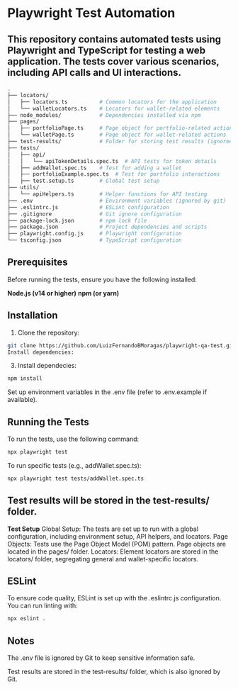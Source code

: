 # **Playwright Test Automation**

## This repository contains automated tests using Playwright and TypeScript for testing a web application. The tests cover various scenarios, including API calls and UI interactions.

```bash
.
├── locators/
│   ├── locators.ts          # Common locators for the application
│   └── walletLocators.ts    # Locators for wallet-related elements
├── node_modules/            # Dependencies installed via npm
├── pages/
│   ├── portfolioPage.ts     # Page object for portfolio-related actions
│   └── walletPage.ts        # Page object for wallet-related actions
├── test-results/            # Folder for storing test results (ignored by git)
├── tests/
│   ├── api/
│   │   └── apiTokenDetails.spec.ts  # API tests for token details
│   ├── addWallet.spec.ts    # Test for adding a wallet
│   ├── portfolioExample.spec.ts  # Test for portfolio interactions
│   ├── test.setup.ts        # Global test setup
├── utils/
│   └── apiHelpers.ts        # Helper functions for API testing
├── .env                     # Environment variables (ignored by git)
├── .eslintrc.js             # ESLint configuration
├── .gitignore               # Git ignore configuration
├── package-lock.json        # npm lock file
├── package.json             # Project dependencies and scripts
├── playwright.config.js     # Playwright configuration
└── tsconfig.json            # TypeScript configuration
```

## Prerequisites
Before running the tests, ensure you have the following installed:

**Node.js (v14 or higher)**
**npm (or yarn)**

## Installation

1. Clone the repository:
```bash
git clone https://github.com/LuizFernandoBMoragas/playwright-qa-test.git
Install dependencies:
```
3. Install dependecies:
```bash
npm install
```
Set up environment variables in the .env file (refer to .env.example if available).

## Running the Tests
To run the tests, use the following command:
```bash
npx playwright test
```
To run specific tests (e.g., addWallet.spec.ts):
```bash
npx playwright test tests/addWallet.spec.ts
```

## Test results will be stored in the test-results/ folder.

**Test Setup**
Global Setup: The tests are set up to run with a global configuration, including environment setup, API helpers, and locators.
Page Objects: Tests use the Page Object Model (POM) pattern. Page objects are located in the pages/ folder.
Locators: Element locators are stored in the locators/ folder, segregating general and wallet-specific locators.

## ESLint
To ensure code quality, ESLint is set up with the .eslintrc.js configuration. You can run linting with:
```bash
npx eslint .
```

## **Notes**
The .env file is ignored by Git to keep sensitive information safe.

Test results are stored in the test-results/ folder, which is also ignored by Git.
